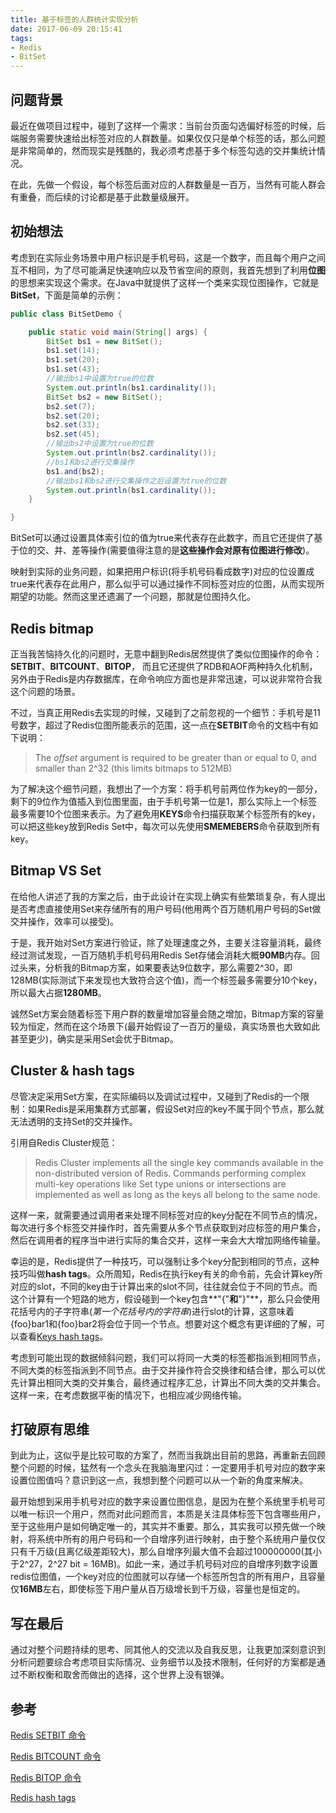 ```yaml
---
title: 基于标签的人群统计实现分析
date: 2017-06-09 20:15:41
tags: 
- Redis
- BitSet
---
```


## 问题背景

最近在做项目过程中，碰到了这样一个需求：当前台页面勾选偏好标签的时候，后端服务需要快速给出标签对应的人群数量。如果仅仅只是单个标签的话，那么问题是非常简单的，然而现实是残酷的，我必须考虑基于多个标签勾选的交并集统计情况。

在此，先做一个假设，每个标签后面对应的人群数量是一百万，当然有可能人群会有重叠，而后续的讨论都是基于此数量级展开。

<!--more-->

## 初始想法

考虑到在实际业务场景中用户标识是手机号码，这是一个数字，而且每个用户之间互不相同，为了尽可能满足快速响应以及节省空间的原则，我首先想到了利用**位图**的思想来实现这个需求。在Java中就提供了这样一个类来实现位图操作，它就是**BitSet**，下面是简单的示例：

```java
public class BitSetDemo {

    public static void main(String[] args) {
        BitSet bs1 = new BitSet();
        bs1.set(14);
        bs1.set(20);
        bs1.set(43);
        //输出bs1中设置为true的位数
        System.out.println(bs1.cardinality());
        BitSet bs2 = new BitSet();
        bs2.set(7);
        bs2.set(20);
        bs2.set(33);
        bs2.set(45);
        //输出bs2中设置为true的位数
        System.out.println(bs2.cardinality());
        //bs1和bs2进行交集操作
        bs1.and(bs2);
        //输出bs1和bs2进行交集操作之后设置为true的位数
        System.out.println(bs1.cardinality());
    }

}
```

BitSet可以通过设置具体索引位的值为true来代表存在此数字，而且它还提供了基于位的交、并、差等操作(需要值得注意的是**这些操作会对原有位图进行修改**)。

映射到实际的业务问题，如果把用户标识(将手机号码看成数字)对应的位设置成true来代表存在此用户，那么似乎可以通过操作不同标签对应的位图，从而实现所期望的功能。然而这里还遗漏了一个问题，那就是位图持久化。

## Redis bitmap

正当我苦恼持久化的问题时，无意中翻到Redis居然提供了类似位图操作的命令：**SETBIT**、**BITCOUNT**、**BITOP**， 而且它还提供了RDB和AOF两种持久化机制，另外由于Redis是内存数据库，在命令响应方面也是非常迅速，可以说非常符合我这个问题的场景。

不过，当真正用Redis去实现的时候，又碰到了之前忽视的一个细节：手机号是11号数字，超过了Redis位图所能表示的范围，这一点在**SETBIT**命令的文档中有如下说明：

> The *offset* argument is required to be greater than or equal to 0, and smaller than 2^32 (this limits bitmaps to 512MB)

为了解决这个细节问题，我想出了一个方案：将手机号前两位作为key的一部分，剩下的9位作为值插入到位图里面，由于手机号第一位是1，那么实际上一个标签最多需要10个位图来表示。为了避免用**KEYS**命令扫描获取某个标签所有的key，可以把这些key放到Redis Set中，每次可以先使用**SMEMEBERS**命令获取到所有key。

## Bitmap VS Set

在给他人讲述了我的方案之后，由于此设计在实现上确实有些繁琐复杂，有人提出是否考虑直接使用Set来存储所有的用户号码(他用两个百万随机用户号码的Set做交并操作，效率可以接受)。

于是，我开始对Set方案进行验证，除了处理速度之外，主要关注容量消耗，最终经过测试发现，一百万随机手机号码用Redis Set存储会消耗大概**90MB**内存。回过头来，分析我的Bitmap方案，如果要表达9位数字，那么需要2^30，即128MB(实际测试下来发现也大致符合这个值)，而一个标签最多需要分10个key，所以最大占据**1280MB**。 

诚然Set方案会随着标签下用户群的数量增加容量会随之增加，Bitmap方案的容量较为恒定，然而在这个场景下(最开始假设了一百万的量级，真实场景也大致如此甚至更少)，确实是采用Set会优于Bitmap。

## Cluster & hash tags

尽管决定采用Set方案，在实际编码以及调试过程中，又碰到了Redis的一个限制：如果Redis是采用集群方式部署，假设Set对应的key不属于同个节点，那么就无法透明的支持Set的交并操作。

引用自Redis Cluster规范：

> Redis Cluster implements all the single key commands available in the non-distributed version of Redis. Commands performing complex multi-key operations like Set type unions or intersections are implemented as well as long as the keys all belong to the same node.

这样一来，就需要通过调用者来处理不同标签对应的key分配在不同节点的情况，每次进行多个标签交并操作时，首先需要从多个节点获取到对应标签的用户集合，然后在调用者的程序当中进行实际的集合交并，这样一来会大大增加网络传输量。

幸运的是，Redis提供了一种技巧，可以强制让多个key分配到相同的节点，这种技巧叫做**hash tags**。众所周知，Redis在执行key有关的命令前，先会计算key所对应的slot，不同的key由于计算出来的slot不同，往往就会位于不同的节点。而这个计算有一个短路的地方，假设碰到一个key包含**"{"**和**"}"**，那么只会使用花括号内的子字符串(*第一个花括号内的字符串*)进行slot的计算，这意味着{foo}bar1和{foo}bar2将会位于同一个节点。想要对这个概念有更详细的了解，可以查看[Keys hash tags](https://redis.io/topics/cluster-spec#keys-hash-tags)。 

考虑到可能出现的数据倾斜问题，我们可以将同一大类的标签都指派到相同节点，不同大类的标签指派到不同节点。由于交并操作符合交换律和结合律，那么可以优先计算出相同大类的交并集合，最终通过程序汇总，计算出不同大类的交并集合。这样一来，在考虑数据平衡的情况下，也相应减少网络传输。

## 打破原有思维

到此为止，这似乎是比较可取的方案了，然而当我跳出目前的思路，再重新去回顾整个问题的时候，猛然有一个念头在我脑海里闪过：一定要用手机号对应的数字来设置位图值吗？意识到这一点，我想到整个问题可以从一个新的角度来解决。

最开始想到采用手机号对应的数字来设置位图信息，是因为在整个系统里手机号可以唯一标识一个用户，然而对此问题而言，本质是关注具体标签下包含哪些用户，至于这些用户是如何确定唯一的，其实并不重要。那么，其实我可以预先做一个映射，将系统中所有的用户号码和一个自增序列进行映射，由于整个系统用户量仅仅只有千万级(且离亿级差距较大)，那么自增序列最大值不会超过100000000(其小于2^27，2^27 bit = 16MB)。如此一来，通过手机号码对应的自增序列数字设置redis位图值，一个key对应的位图就可以存储一个标签所包含的所有用户，且容量仅**16MB**左右，即使标签下用户量从百万级增长到千万级，容量也是恒定的。

## 写在最后

通过对整个问题持续的思考、同其他人的交流以及自我反思，让我更加深刻意识到分析问题要综合考虑项目实际情况、业务细节以及技术限制，任何好的方案都是通过不断权衡和取舍而做出的选择，这个世界上没有银弹。

## 参考

[Redis SETBIT 命令](https://redis.io/commands/setbit)

[Redis BITCOUNT 命令](https://redis.io/commands/bitcount)

[Redis BITOP 命令](https://redis.io/commands/bitop)

[Redis hash tags](https://redis.io/topics/cluster-spec#keys-hash-tags)

